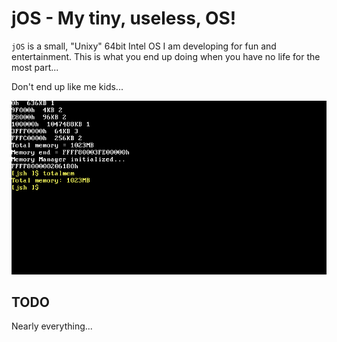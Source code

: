 # jOS - My tiny, useless, OS! 

`jOS` is a small, "Unixy" 64bit Intel OS I am developing for fun and 
entertainment. This is what you end up doing when you have no life for 
the most part...

Don't end up like me kids...

![ss-jOS](screenshot/ss-jOS.png)

## TODO

Nearly everything...